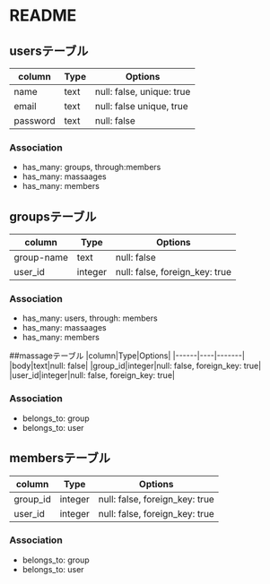 # README

## usersテーブル

|column|Type|Options|
|------|----|-------|
|name|text|null: false, unique: true|
|email|text|null: false unique, true|
|password|text|null: false|

### Association
- has_many: groups, through:members
- has_many: massaages
- has_many: members


## groupsテーブル
|column|Type|Options|
|------|----|-------|
|group-name|text|null: false|
|user_id|integer|null: false, foreign_key: true|

### Association
- has_many: users, through: members
- has_many: massaages
- has_many: members

##massageテーブル
|column|Type|Options|
|------|----|-------|
|body|text|null: false|
|group_id|integer|null: false, foreign_key: true|
|user_id|integer|null: false, foreign_key: true|

### Association
- belongs_to: group
- belongs_to: user

## membersテーブル
|column|Type|Options|
|------|----|-------|
|group_id|integer|null: false, foreign_key: true|
|user_id|integer|null: false, foreign_key: true|

### Association
- belongs_to: group
- belongs_to: user
